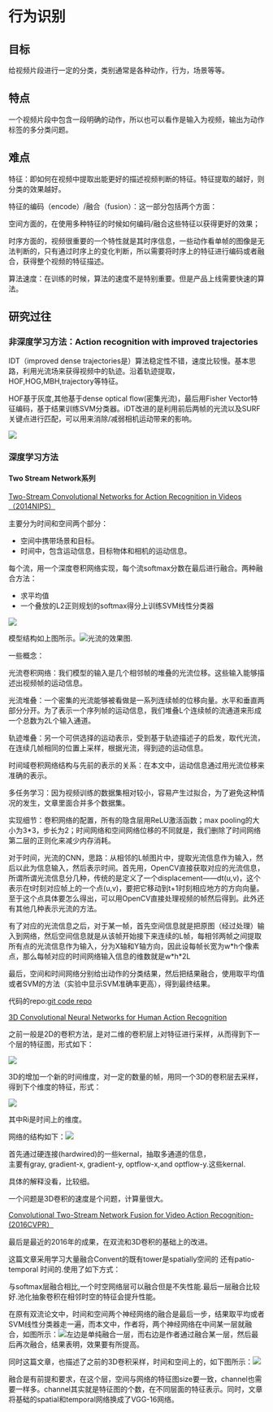 # 行为识别

## **目标**

给视频片段进行一定的分类，类别通常是各种动作，行为，场景等等。

## **特点**

一个视频片段中包含一段明确的动作，所以也可以看作是输入为视频，输出为动作标签的多分类问题。

## **难点**

特征：即如何在视频中提取出能更好的描述视频判断的特征。特征提取的越好，则分类的效果越好。

特征的编码（encode）/融合（fusion）：这一部分包括两个方面：

空间方面的，在使用多种特征的时候如何编码/融合这些特征以获得更好的效果；

时序方面的，视频很重要的一个特性就是其时序信息，一些动作看单帧的图像是无法判断的，只有通过时序上的变化判断，所以需要将时序上的特征进行编码或者融合，获得整个视频的特征描述。

算法速度：在训练的时候，算法的速度不是特别重要。但是产品上线需要快速的算法。

## **研究过往**

### 非深度学习方法：Action recognition with improved trajectories

IDT（improved dense trajectories是）算法稳定性不错，速度比较慢。基本思路，利用光流场来获得视频中的轨迹。沿着轨迹提取，HOF,HOG,MBH,trajectory等特征。

HOF基于灰度,其他基于dense optical flow\(密集光流\)，最后用Fisher Vector特征编码，基于结果训练SVM分类器。iDT改进的是利用前后两帧的光流以及SURF关键点进行匹配，可以用来消除/减弱相机运动带来的影响。

![](/assets/import.png)

### **深度学习方法**

#### Two Stream Network系列

[Two-Stream Convolutional Networks for Action Recognition in Videos （2014NIPS）](https://arxiv.org/pdf/1406.2199.pdf)

主要分为时间和空间两个部分：

* 空间中携带场景和目标。
* 时间中，包含运动信息，目标物体和相机的运动信息。

每个流，用一个深度卷积网络实现，每个流softmax分数在最后进行融合。两种融合方法：

* 求平均值
* 一个叠放的L2正则规划的softmax得分上训练SVM线性分类器

![](/assets/figure1.png)

模型结构如上图所示。![](/assets/figure2.png)光流的效果图.

一些概念：

光流卷积网络：我们模型的输入是几个相邻帧的堆叠的光流位移。这些输入能够描述出视频帧的运动信息。

光流堆叠：一个密集的光流能够被看做是一系列连续帧的位移向量。水平和垂直两部分分开。为了表示一个序列帧的运动信息，我们堆叠L个连续帧的流通道来形成一个总数为2L个输入通道。

轨迹堆叠：另一个可供选择的运动表示，受到基于轨迹描述子的启发，取代光流，在连续几帧相同的位置上采样，根据光流，得到迹的运动信息。

时间域卷积网络结构与先前的表示的关系：在本文中，运动信息通过用光流位移来准确的表示。

多任务学习：因为视频训练的数据集相对较小，容易产生过拟合，为了避免这种情况的发生，文章里面合并多个数据集。

实现细节：卷积网络的配置，所有的隐含层用ReLU激活函数；max pooling的大小为3\*3，步长为2；时间网络和空间网络位移的不同就是，我们删除了时间网络第二层的正则化来减少内存消耗。

对于时间，光流的CNN，思路：从相邻的L帧图片中，提取光流信息作为输入，然后以此为信息输入，然后表示时间。首先用，OpenCV直接获取对应的光流信息，所谓所谓光流信息分几种，传统的是定义了一个displacement——dt\(u,v\)，这个表示在t时刻对应帧上的一个点\(u,v\)，要把它移动到t+1时刻相应地方的方向向量。至于这个点具体要怎么得出，可以用OpenCV直接处理视频的帧然后得到。此外还有其他几种表示光流的方法。

有了对应的光流信息之后，对于某一帧，首先空间信息就是把原图（经过处理）输入到网络，然后空间信息就是从该帧开始接下来连续的L帧，每相邻两帧之间提取所有点的光流信息作为输入，分为X轴和Y轴方向，因此设每帧长宽为w\*h个像素点，那么每帧对应的时间网络输入信息的维数就是w\*h\*2L

最后，空间和时间网络分别给出动作的分类结果，然后把结果融合，使用取平均值或者SVM的方法（实验中显示SVM准确率更高），得到最终结果。

代码的repo:[git code repo](https://github.com/wadhwasahil/Video-Classification-2-Stream-CNN)

[3D Convolutional Neural Networks for Human Action Recognition](http://citeseerx.ist.psu.edu/viewdoc/download?doi=10.1.1.169.4046&rep=rep1&type=pdf)

之前一般是2D的卷积方法，是对二维的卷积层上对特征进行采样，从而得到下一个层的特征图，形式如下：

![](/assets/2d.png)

3D的增加一个新的时间维度，对一定的数量的帧，用同一个3D的卷积层去采样，得到下个维度的特征，形式：

![](/assets/3dconv.png)

其中Ri是时间上的维度。

网络的结构如下：![](/assets/3dconvstructure.png)

首先通过硬连接\(hardwired\)的一些kernal，抽取多通道的信息，  
主要有gray, gradient-x, gradient-y, optflow-x,and optflow-y.这些kernal.

具体的解释没看，比较细。

一个问题是3D卷积的速度是个问题，计算量很大。

[Convolutional Two-Stream Network Fusion for Video Action Recognition-\(2016CVPR）](https://arxiv.org/pdf/1604.06573.pdf)

最后是最近的2016年的成果，在双流和3D卷积的基础上的改进。

这篇文章采用学习大量融合Convent的既有tower是spatially空间的 还有patio-temporal 时间的.使用了如下方式：

与softmax层融合相比,一个时空网络层可以融合但是不失性能.最后一层融合比较好.池化抽象卷积在相邻时空的特征会提升性能。

在原有双流论文中，时间和空间两个神经网络的融合是最后一步，结果取平均或者SVM线性分类器走一遍，而本文中，作者将，两个神经网络在中间某一层就融合，如图所示：![](/assets/conv-2stream-network-network.png)左边是单纯融合一层，而右边是作者通过融合某一层，然后最后再次融合，结果表明，效果要有所提高。

同时这篇文章，也描述了之前的3D卷积采样，时间和空间上的，如下图所示：![](/assets/conv-2d.png)

融合是有前提和要求，在这个层，空间与网络的特征图size要一致，channel也需要一样多。channel其实就是特征图的个数，在不同层面的特征表示。同时，文章将基础的spatial和temporal网络换成了VGG-16网络。

